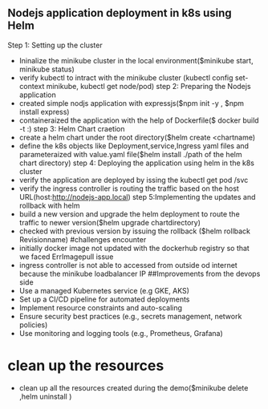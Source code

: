 ## Nodejs application deployment in k8s using Helm

Step 1: Setting up the cluster 
 - Ininalize the minikube cluster in the local environment($minikube start, minikube status)
 - verify kubectl to intract with the minikube cluster (kubectl config set-context minikube, kubectl get node/pod)
step 2: Preparing the Nodejs application
 - created simple nodjs application with expressjs($npm init -y , $npm install express)
 - containeraized the application with the help of Dockerfile($ docker build -t <imagename>:<tagname>)
step 3: Helm Chart craetion
 - create a helm chart under the root directory($helm create <chartname)
 - define the k8s objects like Deployment,service,Ingress yaml files and parameteraized with value.yaml file($helm install <releasename> ./path of the helm chart directory)
 step 4: Deploying the application using helm in the k8s cluster
 - verify the application are deployed by issing the kubectl get pod /svc
 - verify the ingress controller is routing the traffic based on the host URL(host:http://nodejs-app.local)
 step 5:Implementing the updates and rollback with helm
 - build a new version and upgrade the helm deployment to route the traffic to newer version($helm upgrade <releasename> chartdirectory)
 - checked with previous version by issuing the rollback ($helm rollback <releasename> Revisionname)
 #challenges encounter
 - initially docker image not updated with the dockerhub registry so that we faced ErrImagepull issue
 - ingress controller is not able to accessed from outside od internet because the minikube loadbalancer IP
 ##Improvements from the devops side
- Use a managed Kubernetes service (e.g GKE, AKS)
- Set up a CI/CD pipeline for automated deployments
- Implement resource constraints and auto-scaling
- Ensure security best practices (e.g., secrets management, network policies)
- Use monitoring and logging tools (e.g., Prometheus, Grafana)
# clean up the resources
- clean up all the resources created during the demo($minikube delete ,helm uninstall <releasename>)